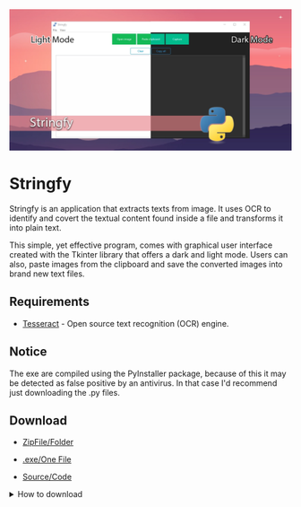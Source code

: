 <div align="center">
<img src="https://github.com/edledesma/Stringfy/blob/main/media/stringfy.webp">
</div>


# Stringfy

  Stringfy is an application that extracts texts from image. It uses OCR to identify and covert the textual content found inside a file and transforms it into plain text.

  This simple, yet effective program, comes with graphical user interface created with the Tkinter library that offers a dark and light mode.
  Users can also, paste images from the clipboard and save the converted images into brand new text files.

## __Requirements__

- [Tesseract](https://github.com/UB-Mannheim/tesseract/wiki) - Open source text recognition (OCR) engine.

## __Notice__ 


The exe are compiled using the PyInstaller package, because of this it may be detected as false positive by an antivirus. In that case I'd recommend just downloading the .py files.

## __Download__

- [ZipFile/Folder](https://github.com/edledesma/Python/blob/main/Stringfy/PACKAGES/Stringfy.zip)

- [.exe/One File](https://github.com/edledesma/Python/blob/main/Stringfy/PACKAGES/Stringfy.exe)

- [Source/Code](https://github.com/edledesma/Python/tree/main/Stringfy/src/)

<details>

<summary>How to download</summary>


<img src="https://github.com/edledesma/Stringfy/blob/main/media/howto.gif">

</details>
